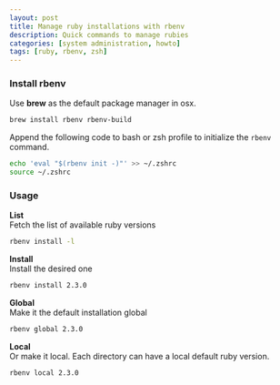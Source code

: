 ```yaml
---
layout: post
title: Manage ruby installations with rbenv
description: Quick commands to manage rubies
categories: [system administration, howto]
tags: [ruby, rbenv, zsh]
---
```


### Install rbenv

Use **brew** as the default package manager in osx.

```bash
brew install rbenv rbenv-build
```

Append the following code to bash or zsh profile to initialize the `rbenv` command.

```bash
echo 'eval "$(rbenv init -)"' >> ~/.zshrc
source ~/.zshrc
```

### Usage


**List**   
Fetch the list of available ruby versions

```bash
rbenv install -l
```

**Install**   
Install the desired one

```bash
rbenv install 2.3.0
```

**Global**  
Make it the default installation global

```bash
rbenv global 2.3.0
```

**Local**  
Or make it local. Each directory can have a local default ruby version.

```bash
rbenv local 2.3.0
```
